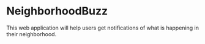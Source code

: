 # NeighborhoodBuzz
This web application will help users get notifications of what is happening in their neighborhood.

